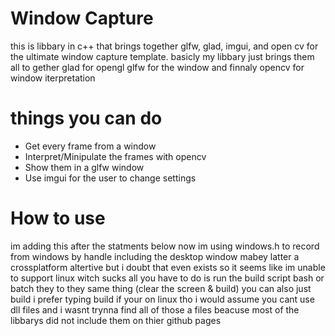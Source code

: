 # Window Capture
this is libbary in c++ that brings together glfw, glad, imgui, and open cv for the ultimate window capture template. basicly my libbary just brings them all to gether glad for opengl glfw for the window and finnaly opencv for window iterpretation
# things you can do
- Get every frame from a window
- Interpret/Minipulate the frames with opencv
- Show them in a glfw window
- Use imgui for the user to change settings
# How to use
im adding this after the statments below now im using windows.h to record from windows by handle including the desktop window mabey latter a crossplatform altertive but i doubt that even exists so it seems like im unable to support linux witch sucks
all you have to do is run the build script bash or batch they to they same thing (clear the screen & build) you can also just build i prefer typing build if your on linux tho i would assume you cant use dll files and i wasnt trynna find all of those a files beacuse most of the libbarys did not include them on thier github pages
